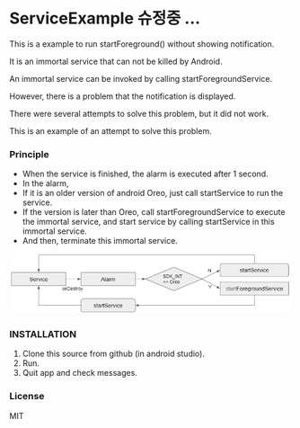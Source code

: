 # ServiceExample 슈정중 ... #

This is a example to run startForeground() without showing notification.

It is an immortal service that can not be killed by Android.

An immortal service can be invoked by calling startForegroundService.

However, there is a problem that the notification is displayed.

There were several attempts to solve this problem, but it did not work.

This is an example of an attempt to solve this problem.

### Principle ###
- When the service is finished, the alarm is executed after 1 second.
- In the alarm,
- If it is an older version of android Oreo, just call startService to run the service.
- If the version is later than Oreo, call startForegroundService to execute the immortal service, and start service by calling startService in this immortal service.
- And then, terminate this immortal service.

![image](./image.png)


### INSTALLATION ###
1. Clone this source from github (in android studio).
2. Run.
3. Quit app and check messages.

### License ###
MIT
